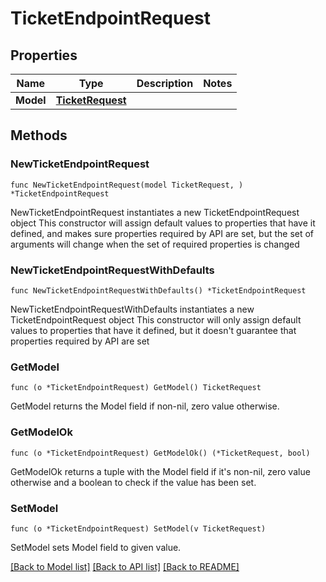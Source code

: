 # TicketEndpointRequest

## Properties

Name | Type | Description | Notes
------------ | ------------- | ------------- | -------------
**Model** | [**TicketRequest**](TicketRequest.md) |  | 

## Methods

### NewTicketEndpointRequest

`func NewTicketEndpointRequest(model TicketRequest, ) *TicketEndpointRequest`

NewTicketEndpointRequest instantiates a new TicketEndpointRequest object
This constructor will assign default values to properties that have it defined,
and makes sure properties required by API are set, but the set of arguments
will change when the set of required properties is changed

### NewTicketEndpointRequestWithDefaults

`func NewTicketEndpointRequestWithDefaults() *TicketEndpointRequest`

NewTicketEndpointRequestWithDefaults instantiates a new TicketEndpointRequest object
This constructor will only assign default values to properties that have it defined,
but it doesn't guarantee that properties required by API are set

### GetModel

`func (o *TicketEndpointRequest) GetModel() TicketRequest`

GetModel returns the Model field if non-nil, zero value otherwise.

### GetModelOk

`func (o *TicketEndpointRequest) GetModelOk() (*TicketRequest, bool)`

GetModelOk returns a tuple with the Model field if it's non-nil, zero value otherwise
and a boolean to check if the value has been set.

### SetModel

`func (o *TicketEndpointRequest) SetModel(v TicketRequest)`

SetModel sets Model field to given value.



[[Back to Model list]](../README.md#documentation-for-models) [[Back to API list]](../README.md#documentation-for-api-endpoints) [[Back to README]](../README.md)


